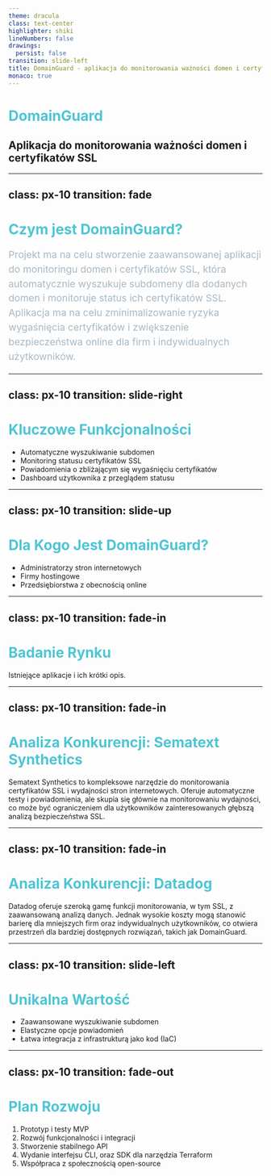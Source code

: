 ```yaml
---
theme: dracula
class: text-center
highlighter: shiki
lineNumbers: false
drawings:
  persist: false
transition: slide-left
title: DomainGuard - aplikacja do monitorowania ważności domen i certyfikatów SSL
monaco: true
---
```


# DomainGuard

## Aplikacja do monitorowania ważności domen i certyfikatów SSL

<style>
h1 {
  color: #4EC5D4;
}
</style>

---
class: px-10
transition: fade
---

# Czym jest DomainGuard?

<p class="description">Projekt ma na celu stworzenie zaawansowanej aplikacji do monitoringu domen i certyfikatów SSL, która automatycznie wyszukuje subdomeny dla dodanych domen i monitoruje status ich certyfikatów SSL. Aplikacja ma na celu zminimalizowanie ryzyka wygaśnięcia certyfikatów i zwiększenie bezpieczeństwa online dla firm i indywidualnych użytkowników.</p>

<style>
.description {
  font-size: 1.2rem;
  line-height: 1.8rem;
  margin-top: 1rem;
  color: #A9B8C3;
}
</style>

---
class: px-10
transition: slide-right
---

# Kluczowe Funkcjonalności

- Automatyczne wyszukiwanie subdomen
- Monitoring statusu certyfikatów SSL
- Powiadomienia o zbliżającym się wygaśnięciu certyfikatów
- Dashboard użytkownika z przeglądem statusu

---
class: px-10
transition: slide-up
---

# Dla Kogo Jest DomainGuard?

- Administratorzy stron internetowych
- Firmy hostingowe
- Przedsiębiorstwa z obecnością online

---
class: px-10
transition: fade-in
---

# Badanie Rynku

Istniejące aplikacje i ich krótki opis.

---
class: px-10
transition: fade-in
---

# Analiza Konkurencji: Sematext Synthetics

Sematext Synthetics to kompleksowe narzędzie do monitorowania certyfikatów SSL i wydajności stron internetowych. Oferuje automatyczne testy i powiadomienia, ale skupia się głównie na monitorowaniu wydajności, co może być ograniczeniem dla użytkowników zainteresowanych głębszą analizą bezpieczeństwa SSL.

---
class: px-10
transition: fade-in
---

# Analiza Konkurencji: Datadog

Datadog oferuje szeroką gamę funkcji monitorowania, w tym SSL, z zaawansowaną analizą danych. Jednak wysokie koszty mogą stanowić barierę dla mniejszych firm oraz indywidualnych użytkowników, co otwiera przestrzeń dla bardziej dostępnych rozwiązań, takich jak DomainGuard.

---
class: px-10
transition: slide-left
---

# Unikalna Wartość

- Zaawansowane wyszukiwanie subdomen
- Elastyczne opcje powiadomień
- Łatwa integracja z infrastrukturą jako kod (IaC)

---
class: px-10
transition: fade-out
---

# Plan Rozwoju

1. Prototyp i testy MVP
2. Rozwój funkcjonalności i integracji
3. Stworzenie stabilnego API
4. Wydanie interfejsu CLI, oraz SDK dla narzędzia Terraform
5. Współpraca z społecznością open-source
